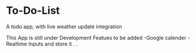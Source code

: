 # To-Do-List
A todo app, with live weather update integration

This App is still under Development
Featues to be added
-Google calender
-Realtime Inputs and store it 
.
.
